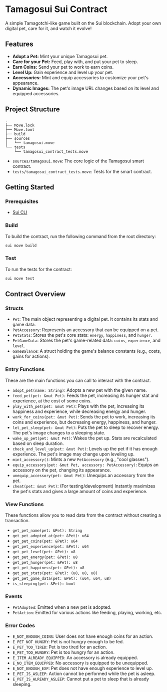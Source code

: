 # Tamagosui Sui Contract

A simple Tamagotchi-like game built on the Sui blockchain. Adopt your own digital pet, care for it, and watch it evolve!

## Features

- **Adopt a Pet:** Mint your unique Tamagosui pet.
- **Care for your Pet:** Feed, play with, and put your pet to sleep.
- **Earn Coins:** Send your pet to work to earn coins.
- **Level Up:** Gain experience and level up your pet.
- **Accessories:** Mint and equip accessories to customize your pet's appearance.
- **Dynamic Images:** The pet's image URL changes based on its level and equipped accessories.

## Project Structure

```
.
├── Move.lock
├── Move.toml
├── build
├── sources
│   └── tamagosui.move
└── tests
    └── tamagosui_contract_tests.move
```

- `sources/tamagosui.move`: The core logic of the Tamagosui smart contract.
- `tests/tamagosui_contract_tests.move`: Tests for the smart contract.

## Getting Started

### Prerequisites

- [Sui CLI](https://docs.sui.io/guides/developer/getting-started/sui-install)

### Build

To build the contract, run the following command from the root directory:

```bash
sui move build
```

### Test

To run the tests for the contract:

```bash
sui move test
```

## Contract Overview

### Structs

- `Pet`: The main object representing a digital pet. It contains its stats and game data.
- `PetAccessory`: Represents an accessory that can be equipped on a pet.
- `PetStats`: Stores the pet's core stats: `energy`, `happiness`, and `hunger`.
- `PetGameData`: Stores the pet's game-related data: `coins`, `experience`, and `level`.
- `GameBalance`: A struct holding the game's balance constants (e.g., costs, gains for actions).

### Entry Functions

These are the main functions you can call to interact with the contract.

- `adopt_pet(name: String)`: Adopts a new pet with the given name.
- `feed_pet(pet: &mut Pet)`: Feeds the pet, increasing its hunger stat and experience, at the cost of some coins.
- `play_with_pet(pet: &mut Pet)`: Plays with the pet, increasing its happiness and experience, while decreasing energy and hunger.
- `work_for_coins(pet: &mut Pet)`: Sends the pet to work, increasing its coins and experience, but decreasing energy, happiness, and hunger.
- `let_pet_sleep(pet: &mut Pet)`: Puts the pet to sleep to recover energy. The pet's image changes to a sleeping state.
- `wake_up_pet(pet: &mut Pet)`: Wakes the pet up. Stats are recalculated based on sleep duration.
- `check_and_level_up(pet: &mut Pet)`: Levels up the pet if it has enough experience. The pet's image may change upon leveling up.
- `mint_accessory()`: Mints a new `PetAccessory` (e.g., "cool glasses").
- `equip_accessory(pet: &mut Pet, accessory: PetAccessory)`: Equips an accessory on the pet, changing its appearance.
- `unequip_accessory(pet: &mut Pet)`: Unequips an accessory from the pet.
- `cheat(pet: &mut Pet)`: (For testing/development) Instantly maximizes the pet's stats and gives a large amount of coins and experience.

### View Functions

These functions allow you to read data from the contract without creating a transaction.

- `get_pet_name(pet: &Pet): String`
- `get_pet_adopted_at(pet: &Pet): u64`
- `get_pet_coins(pet: &Pet): u64`
- `get_pet_experience(pet: &Pet): u64`
- `get_pet_level(pet: &Pet): u8`
- `get_pet_energy(pet: &Pet): u8`
- `get_pet_hunger(pet: &Pet): u8`
- `get_pet_happiness(pet: &Pet): u8`
- `get_pet_stats(pet: &Pet): (u8, u8, u8)`
- `get_pet_game_data(pet: &Pet): (u64, u64, u8)`
- `is_sleeping(pet: &Pet): bool`

### Events

- `PetAdopted`: Emitted when a new pet is adopted.
- `PetAction`: Emitted for various actions like feeding, playing, working, etc.

### Error Codes

- `E_NOT_ENOUGH_COINS`: User does not have enough coins for an action.
- `E_PET_NOT_HUNGRY`: Pet is not hungry enough to be fed.
- `E_PET_TOO_TIRED`: Pet is too tired for an action.
- `E_PET_TOO_HUNGRY`: Pet is too hungry for an action.
- `E_ITEM_ALREADY_EQUIPPED`: An accessory is already equipped.
- `E_NO_ITEM_EQUIPPED`: No accessory is equipped to be unequipped.
- `E_NOT_ENOUGH_EXP`: Pet does not have enough experience to level up.
- `E_PET_IS_ASLEEP`: Action cannot be performed while the pet is asleep.
- `E_PET_IS_ALREADY_ASLEEP`: Cannot put a pet to sleep that is already sleeping.

